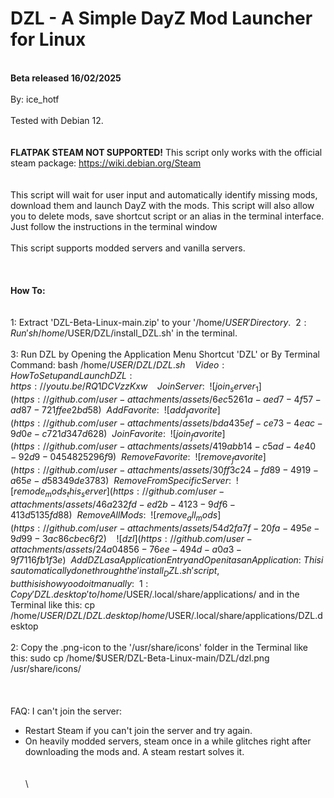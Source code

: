 # DZL - A Simple DayZ Mod Launcher for Linux
\
 **Beta released 16/02/2025**
\
\
By: ice_hotf
\
\
Tested with Debian 12.
\
\
\
**FLATPAK STEAM NOT SUPPORTED!**
This script only works with the official steam package: https://wiki.debian.org/Steam
\
\
\
This script will wait for user input and automatically identify missing mods, download them and launch DayZ with the mods. 
This script will also allow you to delete mods, save shortcut script or an alias in the terminal interface.
Just follow the instructions in the terminal window
\
\
This script supports modded servers and vanilla servers.
\
\
\
\
**How To:**
\
\
\
1: Extract 'DZL-Beta-Linux-main.zip' to your '/home/$USER' Directory.
\
\
2: Run 'sh /home/$USER/DZL/install_DZL.sh' in the terminal.
\
\
3: Run DZL by Opening the Application Menu Shortcut 'DZL' or By Terminal Command: bash /home/$USER/DZL/DZL.sh
\
\
\
\
Video: How To Setup and Launch DZL:
https://youtu.be/RQ1DCVzzKxw
\
\
\
\
Join Server:
\
\
![join_server_1](https://github.com/user-attachments/assets/6ec5261a-aed7-4f57-ad87-721ffee2bd58)
\
\
Add Favorite:
\
\
![add_favorite](https://github.com/user-attachments/assets/bda435ef-ce73-4eac-9d0e-c721d347d628)
\
\
Join Favorite:
\
\
![join_favorite](https://github.com/user-attachments/assets/419abb14-c5ad-4e40-92d9-0454825296f9)
\
\
Remove Favorite:
\
\
![remove_favorite](https://github.com/user-attachments/assets/30ff3c24-fd89-4919-a65e-d58349de3783)
\
\
Remove From Specific Server:
\
\
![remode_mods_this_server](https://github.com/user-attachments/assets/46a232fd-ed2b-4123-9df6-413d5135fd88)
\
\
Remove All Mods:
\
\
![remove_all_mods](https://github.com/user-attachments/assets/54d2fa7f-20fa-495e-9d99-3ac86cbec6f2)
\
\
\
\
![dzl](https://github.com/user-attachments/assets/24a04856-76ee-494d-a0a3-9f7116fb1f3e)
\
\
Add DZL as a Application Entry and Open it as an Application: 
\
This is automatically done through the 'install_DZL.sh' script, but this is how yoo do it manually:
\
\
1: Copy 'DZL.desktop' to /home/$USER/.local/share/applications/ and in the Terminal like this:
cp /home/$USER/DZL/DZL.desktop /home/$USER/.local/share/applications/DZL.desktop
\
\
2: Copy the .png-icon to the '/usr/share/icons' folder in the Terminal like this:
sudo cp /home/$USER/DZL-Beta-Linux-main/DZL/dzl.png /usr/share/icons/
\
\
\
\
FAQ:
I can't join the server:
- Restart Steam if you can't join the server and try again. 
- On heavily modded servers, steam once in a while glitches right after downloading the mods and. A steam restart solves it.
\
\
\
\
